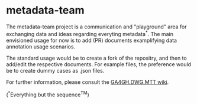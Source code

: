 metadata-team
=============

The metadata-team project is a communication and "playground" area for exchanging data and ideas regarding everyting metadata<sup>*</sup>. The main envisioned usage for now is to add (PR) documents examplifying data annotation usage scenarios.

The standard usage would be to create a fork of the repositry, and then to add/edit the respective documents. For example files, the preference would be to create dummy cases as <document>.json files.

For further information, please consult the [GA4GH.DWG.MTT wiki](wiki).


(<sup>*</sup>Everything but the sequence<sup>TM</sup>)
